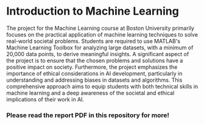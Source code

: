 # Introduction to Machine Learning
The project for the Machine Learning course at Boston University primarily focuses on the practical application of machine learning techniques to solve real-world societal problems. Students are required to use MATLAB's Machine Learning Toolbox for analyzing large datasets, with a minimum of 20,000 data points, to derive meaningful insights. A significant aspect of the project is to ensure that the chosen problems and solutions have a positive impact on society. Furthermore, the project emphasizes the importance of ethical considerations in AI development, particularly in understanding and addressing biases in datasets and algorithms. This comprehensive approach aims to equip students with both technical skills in machine learning and a deep awareness of the societal and ethical implications of their work in AI.
### Please read the report PDF in this repository for more!
